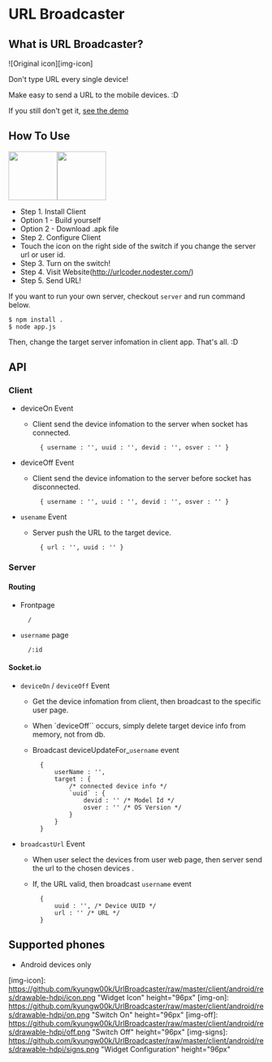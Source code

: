 URL Broadcaster
=====

What is URL Broadcaster?
----
![Original icon][img-icon]

Don't type URL every single device!

Make easy to send a URL to the mobile devices. :D

If you still don't get it, [see the demo](http://vimeo.com/35988619 "Demo")

How To Use
----
<img src="https://github.com/kyungw00k/UrlBroadcaster/raw/master/client/android/res/drawable-hdpi/off.png" height="96" style="display:inline"/><img src="https://github.com/kyungw00k/UrlBroadcaster/raw/master/client/android/res/drawable-hdpi/signs.png" height="96" style="display:inline"/>

* Step 1. Install Client
 * Option 1 - Build yourself
 * Option 2 - Download .apk file
* Step 2. Configure Client
 * Touch the icon on the right side of the switch if you change the server url or user id.
* Step 3. Turn on the switch!
* Step 4. Visit Website(http://urlcoder.nodester.com/)
* Step 5. Send URL!

If you want to run your own server, checkout `server` and run command below.

	$ npm install .
	$ node app.js
	
Then, change the target server infomation in client app. That's all. :D
	
API
-----
### Client #
* deviceOn Event
	* Client send the device infomation to the server when socket has connected.

			{ username : '', uuid : '', devid : '', osver : '' }

* deviceOff Event
	* Client send the device infomation to the server before socket has disconnected.

			{ username : '', uuid : '', devid : '', osver : '' }

* `usename` Event
	* Server push the URL to the target device.

			{ url : '', uuid : '' }

### Server #

#### Routing #
* Frontpage

		/

* `username` page

		/:id

#### Socket.io #

* `deviceOn` / `deviceOff` Event
	* Get the device infomation from client, then broadcast to the specific user page.
	* When `deviceOff`` occurs, simply delete target device info from memory, not from db.
	* Broadcast deviceUpdateFor_`username` event

			{
				userName : '', 
				target : {
					/* connected device info */
					`uuid` : {
						devid : '' /* Model Id */
						osver : '' /* OS Version */
					}
				}
			}

* `broadcastUrl` Event
	* When user select the devices from user web page, then server send the url to the chosen devices .
	* If, the URL valid, then broadcast `username` event

			{
				uuid : '', /* Device UUID */
				url : '' /* URL */
			}


Supported phones
----
* Android devices only

[img-icon]: https://github.com/kyungw00k/UrlBroadcaster/raw/master/client/android/res/drawable-hdpi/icon.png "Widget Icon" height="96px"
[img-on]: https://github.com/kyungw00k/UrlBroadcaster/raw/master/client/android/res/drawable-hdpi/on.png "Switch On" height="96px"
[img-off]: https://github.com/kyungw00k/UrlBroadcaster/raw/master/client/android/res/drawable-hdpi/off.png "Switch Off" height="96px"
[img-signs]: https://github.com/kyungw00k/UrlBroadcaster/raw/master/client/android/res/drawable-hdpi/signs.png "Widget Configuration" height="96px"
